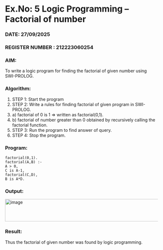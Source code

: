 # Ex.No: 5   Logic Programming – Factorial of number   
### DATE: 27/09/2025                                                                           
### REGISTER NUMBER : 212223060254
### AIM: 
To  write  a logic program for finding the factorial of given number using SWI-PROLOG. 
### Algorithm:
1. STEP 1: Start the program
2. STEP 2:  Write a rules for finding factorial of given program in SWI-PROLOG.
3.   a)	factorial of 0 is 1 => written as factorial(0,1).
4.   b)	factorial of number greater than 0 obtained by recursively calling the factorial    function.
5. STEP 3: Run the program  to find answer of  query.
6. STEP 4: Stop the program.

### Program:
```
factorial(0,1).
factorial(A,B) :-
A > 0,
C is A-1,
factorial(C,D),
B is A*D.
```
### Output:
<img width="939" height="74" alt="image" src="https://github.com/user-attachments/assets/1d30f1cc-9064-4cb5-8419-31d25fc33570" />



### Result:
Thus the factorial of given number was found by logic programming. 
